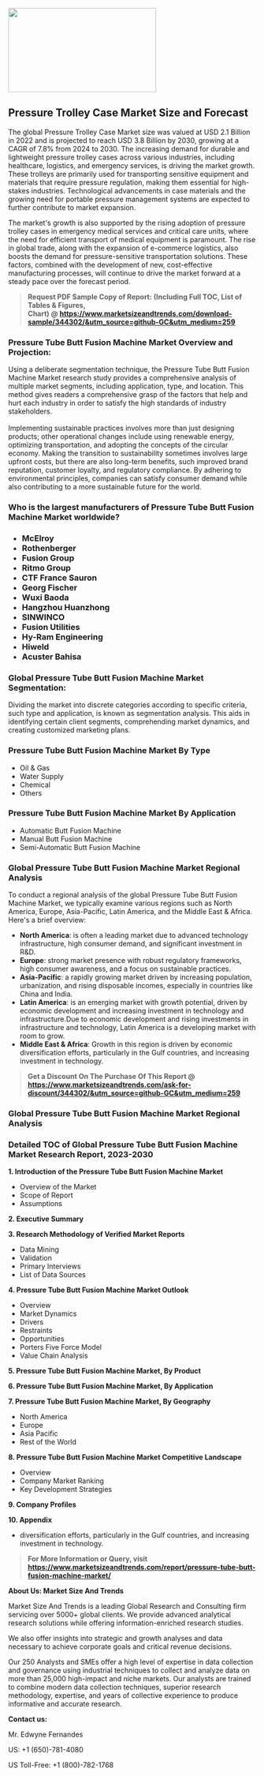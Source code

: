 <p><img class="alignnone size-medium wp-image-20088" src="https://ffe5etoiles.com/wp-content/uploads/2024/12/MST1-300x171.png" alt="" width="300" height="171" /></p><h2>Pressure Trolley Case Market Size and Forecast</h2><p>The global Pressure Trolley Case Market size was valued at USD 2.1 Billion in 2022 and is projected to reach USD 3.8 Billion by 2030, growing at a CAGR of 7.8% from 2024 to 2030. The increasing demand for durable and lightweight pressure trolley cases across various industries, including healthcare, logistics, and emergency services, is driving the market growth. These trolleys are primarily used for transporting sensitive equipment and materials that require pressure regulation, making them essential for high-stakes industries. Technological advancements in case materials and the growing need for portable pressure management systems are expected to further contribute to market expansion.</p><p>The market's growth is also supported by the rising adoption of pressure trolley cases in emergency medical services and critical care units, where the need for efficient transport of medical equipment is paramount. The rise in global trade, along with the expansion of e-commerce logistics, also boosts the demand for pressure-sensitive transportation solutions. These factors, combined with the development of new, cost-effective manufacturing processes, will continue to drive the market forward at a steady pace over the forecast period.</p></p><blockquote id="" class=""><strong>Request PDF Sample Copy of Report: (Including Full TOC, List of Tables &amp; Figures, Chart)&nbsp;@&nbsp;<strong><a href="https://www.marketsizeandtrends.com/download-sample/344302/&utm_source=github-GC&utm_medium=259" target="_blank">https://www.marketsizeandtrends.com/download-sample/344302/&utm_source=github-GC&utm_medium=259</a></strong></strong></blockquote><h3 id="" class="">Pressure Tube Butt Fusion Machine Market&nbsp;Overview and Projection:</h3><p id="" class="">Using a deliberate segmentation technique, the Pressure Tube Butt Fusion Machine Market research study provides a comprehensive analysis of multiple market segments, including application, type, and location. This method gives readers a comprehensive grasp of the factors that help and hurt each industry in order to satisfy the high standards of industry stakeholders. <br /> <br />Implementing sustainable practices involves more than just designing products; other operational changes include using renewable energy, optimizing transportation, and adopting the concepts of the circular economy. Making the transition to sustainability sometimes involves large upfront costs, but there are also long-term benefits, such improved brand reputation, customer loyalty, and regulatory compliance. By adhering to environmental principles, companies can satisfy consumer demand while also contributing to a more sustainable future for the world.</p><h3 id="" class="">Who is the largest manufacturers of&nbsp;Pressure Tube Butt Fusion Machine Market worldwide?</h3><h3 class=""><p><ul><li>McElroy </li><li> Rothenberger </li><li> Fusion Group </li><li> Ritmo Group </li><li> CTF France Sauron </li><li> Georg Fischer </li><li> Wuxi Baoda </li><li> Hangzhou Huanzhong </li><li> SINWINCO </li><li> Fusion Utilities </li><li> Hy-Ram Engineering </li><li> Hiweld </li><li> Acuster Bahisa</li></ul></p></h3><h3 id="" class="">Global&nbsp;Pressure Tube Butt Fusion Machine Market Segmentation:</h3><p id="" class="">Dividing the market into discrete categories according to specific criteria, such type and application, is known as segmentation analysis. This aids in identifying certain client segments, comprehending market dynamics, and creating customized marketing plans.</p><h3 id="" class="">Pressure Tube Butt Fusion Machine Market&nbsp;By Type</h3><p><p><ul><li>Oil & Gas</li><li> Water Supply</li><li> Chemical</li><li> Others</p></li></ul></p></p><h3 id="" class="">Pressure Tube Butt Fusion Machine Market&nbsp;By Application</h3><p class=""><p><ul><li>Automatic Butt Fusion Machine</li><li> Manual Butt Fusion Machine</li><li> Semi-Automatic Butt Fusion Machine</li></ul></p></p><h3 id="" class="">Global Pressure Tube Butt Fusion Machine Market Regional Analysis</h3><p id="" class="">To conduct a regional analysis of the global Pressure Tube Butt Fusion Machine Market, we typically examine various regions such as North America, Europe, Asia-Pacific, Latin America, and the Middle East &amp; Africa. Here's a brief overview:</p><ul><li><strong>North America</strong>: is often a leading market due to advanced technology infrastructure, high consumer demand, and significant investment in R&amp;D.</li><li><strong>Europe</strong>: strong market presence with robust regulatory frameworks, high consumer awareness, and a focus on sustainable practices.</li><li><strong>Asia-Pacific</strong>: a rapidly growing market driven by increasing population, urbanization, and rising disposable incomes, especially in countries like China and India.</li><li><strong>Latin America</strong>: is an emerging market with growth potential, driven by economic development and increasing investment in technology and infrastructure.Due to economic development and rising investments in infrastructure and technology, Latin America is a developing market with room to grow.</li><li><strong>Middle East &amp; Africa</strong>: Growth in this region is driven by economic diversification efforts, particularly in the Gulf countries, and increasing investment in technology.</li></ul><blockquote id="" class=""><strong>Get a Discount On The Purchase Of This Report @ <strong><a href="https://www.marketsizeandtrends.com/ask-for-discount/344302/&utm_source=github-GC&utm_medium=259" target="_blank">https://www.marketsizeandtrends.com/ask-for-discount/344302/&utm_source=github-GC&utm_medium=259</a></strong></strong></blockquote><h3 id="" class="">Global Pressure Tube Butt Fusion Machine Market Regional Analysis</h3><h3 id="" class="">Detailed TOC of Global Pressure Tube Butt Fusion Machine Market Research Report, 2023-2030</h3><p id="" class=""><strong>1. Introduction of the Pressure Tube Butt Fusion Machine Market</strong></p><ul><li>Overview of the Market</li><li>Scope of Report</li><li>Assumptions</li></ul><p id="" class=""><strong>2. Executive Summary</strong></p><p id="" class=""><strong>3. Research Methodology of Verified Market Reports</strong></p><ul><li>Data Mining</li><li>Validation</li><li>Primary Interviews</li><li>List of Data Sources</li></ul><p id="" class=""><strong>4. Pressure Tube Butt Fusion Machine Market Outlook</strong></p><ul><li>Overview</li><li>Market Dynamics</li><li>Drivers</li><li>Restraints</li><li>Opportunities</li><li>Porters Five Force Model</li><li>Value Chain Analysis</li></ul><p id="" class=""><strong>5. Pressure Tube Butt Fusion Machine Market, By Product</strong></p><p id="" class=""><strong>6. Pressure Tube Butt Fusion Machine Market, By Application</strong></p><p id="" class=""><strong>7. Pressure Tube Butt Fusion Machine Market, By Geography</strong></p><ul><li>North America</li><li>Europe</li><li>Asia Pacific</li><li>Rest of the World</li></ul><p id="" class=""><strong>8. Pressure Tube Butt Fusion Machine Market Competitive Landscape</strong></p><ul><li>Overview</li><li>Company Market Ranking</li><li>Key Development Strategies</li></ul><p id="" class=""><strong>9. Company Profiles</strong></p><p id="" class=""><strong>10. Appendix</strong></p><ul><li>diversification efforts, particularly in the Gulf countries, and increasing investment in technology.</li></ul><blockquote id="" class=""><strong>For More Information or Query, visit <strong><strong><a href="https://www.marketsizeandtrends.com/report/pressure-tube-butt-fusion-machine-market/" target="_blank">https://www.marketsizeandtrends.com/report/pressure-tube-butt-fusion-machine-market/</a></strong></strong></strong></blockquote><p id="" class=""><strong>About Us: Market Size And Trends</strong></p><p id="" class="">Market Size And Trends is a leading Global Research and Consulting firm servicing over 5000+ global clients. We provide advanced analytical research solutions while offering information-enriched research studies.</p><p id="" class="">We also offer insights into strategic and growth analyses and data necessary to achieve corporate goals and critical revenue decisions.</p><p id="" class="">Our 250 Analysts and SMEs offer a high level of expertise in data collection and governance using industrial techniques to collect and analyze data on more than 25,000 high-impact and niche markets. Our analysts are trained to combine modern data collection techniques, superior research methodology, expertise, and years of collective experience to produce informative and accurate research.</p><p id="" class=""><strong>Contact us:</strong></p><p id="" class="">Mr. Edwyne Fernandes</p><p id="" class="">US: +1 (650)-781-4080</p><p id="" class="">US Toll-Free: +1 (800)-782-1768</p>
